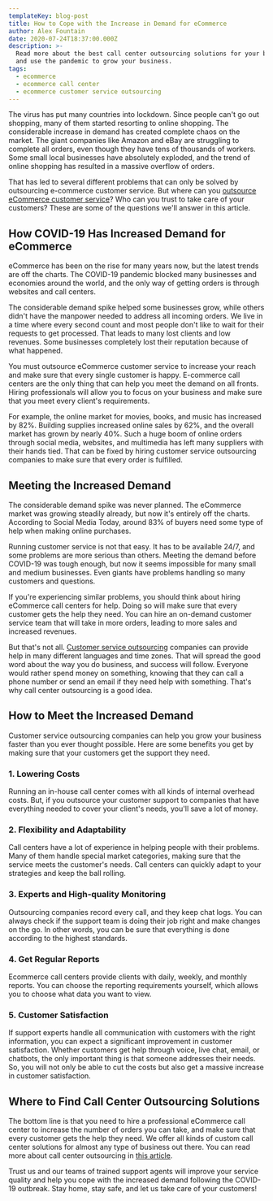 ```yaml
---
templateKey: blog-post
title: How to Cope with the Increase in Demand for eCommerce
author: Alex Fountain
date: 2020-07-24T18:37:00.000Z
description: >-
  Read more about the best call center outsourcing solutions for your business
  and use the pandemic to grow your business. 
tags:
  - ecommerce
  - ecommerce call center
  - ecommerce customer service outsourcing
---
```

<!--StartFragment-->

The virus has put many countries into lockdown. Since people can't go out shopping, many of them started resorting to online shopping. The considerable increase in demand has created complete chaos on the market. The giant companies like Amazon and eBay are struggling to complete all orders, even though they have tens of thousands of workers. Some small local businesses have absolutely exploded, and the trend of online shopping has resulted in a massive overflow of orders.

That has led to several different problems that can only be solved by outsourcing e-commerce customer service. But where can you [outsource eCommerce customer service](https://www.ugteleservices.com/blog/2019-06-19-call-center-outsourcing/)? Who can you trust to take care of your customers? These are some of the questions we'll answer in this article.

## How COVID-19 Has Increased Demand for eCommerce

eCommerce has been on the rise for many years now, but the latest trends are off the charts. The COVID-19 pandemic blocked many businesses and economies around the world, and the only way of getting orders is through websites and call centers.

The considerable demand spike helped some businesses grow, while others didn't have the manpower needed to address all incoming orders. We live in a time where every second count and most people don't like to wait for their requests to get processed. That leads to many lost clients and low revenues. Some businesses completely lost their reputation because of what happened.

You must outsource eCommerce customer service to increase your reach and make sure that every single customer is happy. E-commerce call centers are the only thing that can help you meet the demand on all fronts. Hiring professionals will allow you to focus on your business and make sure that you meet every client's requirements.

For example, the online market for movies, books, and music has increased by 82%. Building supplies increased online sales by 62%, and the overall market has grown by nearly 40%. Such a huge boom of online orders through social media, websites, and multimedia has left many suppliers with their hands tied. That can be fixed by hiring customer service outsourcing companies to make sure that every order is fulfilled.

## Meeting the Increased Demand

The considerable demand spike was never planned. The eCommerce market was growing steadily already, but now it's entirely off the charts. According to Social Media Today, around 83% of buyers need some type of help when making online purchases.

Running customer service is not that easy. It has to be available 24/7, and some problems are more serious than others. Meeting the demand before COVID-19 was tough enough, but now it seems impossible for many small and medium businesses. Even giants have problems handling so many customers and questions.

If you're experiencing similar problems, you should think about hiring eCommerce call centers for help. Doing so will make sure that every customer gets the help they need. You can hire an on-demand customer service team that will take in more orders, leading to more sales and increased revenues.

But that's not all. [Customer service outsourcing](https://www.ugteleservices.com/blog/2019-06-19-call-center-outsourcing/) companies can provide help in many different languages and time zones. That will spread the good word about the way you do business, and success will follow. Everyone would rather spend money on something, knowing that they can call a phone number or send an email if they need help with something. That's why call center outsourcing is a good idea.

## How to Meet the Increased Demand

Customer service outsourcing companies can help you grow your business faster than you ever thought possible. Here are some benefits you get by making sure that your customers get the support they need.

### 1. Lowering Costs

Running an in-house call center comes with all kinds of internal overhead costs. But, if you outsource your customer support to companies that have everything needed to cover your client's needs, you'll save a lot of money.

### 2. Flexibility and Adaptability

Call centers have a lot of experience in helping people with their problems. Many of them handle special market categories, making sure that the service meets the customer's needs. Call centers can quickly adapt to your strategies and keep the ball rolling.

### 3. Experts and High-quality Monitoring

Outsourcing companies record every call, and they keep chat logs. You can always check if the support team is doing their job right and make changes on the go. In other words, you can be sure that everything is done according to the highest standards.

### 4. Get Regular Reports

Ecommerce call centers provide clients with daily, weekly, and monthly reports. You can choose the reporting requirements yourself, which allows you to choose what data you want to view.

### 5. Customer Satisfaction

If support experts handle all communication with customers with the right information, you can expect a significant improvement in customer satisfaction. Whether customers get help through voice, live chat, email, or chatbots, the only important thing is that someone addresses their needs. So, you will not only be able to cut the costs but also get a massive increase in customer satisfaction.

## Where to Find Call Center Outsourcing Solutions

The bottom line is that you need to hire a professional eCommerce call center to increase the number of orders you can take, and make sure that every customer gets the help they need. We offer all kinds of custom call center solutions for almost any type of business out there. You can read more about call center outsourcing in [this article](https://www.ugteleservices.com/blog/2019-01-27-key-factors-with-contact-center-outsourcing-part-ii/).

Trust us and our teams of trained support agents will improve your service quality and help you cope with the increased demand following the COVID-19 outbreak. Stay home, stay safe, and let us take care of your customers!



<!--EndFragment-->
